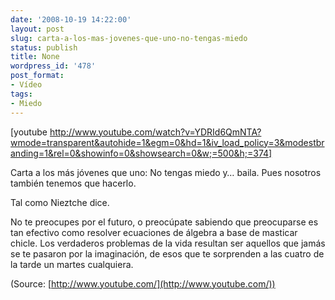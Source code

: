 ```yaml
---
date: '2008-10-19 14:22:00'
layout: post
slug: carta-a-los-mas-jovenes-que-uno-no-tengas-miedo
status: publish
title: None
wordpress_id: '478'
post_format:
- Vídeo
tags:
- Miedo
---
```


[youtube http://www.youtube.com/watch?v=YDRId6QmNTA?wmode=transparent&autohide=1&egm=0&hd=1&iv_load_policy=3&modestbranding=1&rel=0&showinfo=0&showsearch=0&w;=500&h;=374]


Carta a los más jóvenes que uno: No tengas miedo y… baila. Pues nosotros también tenemos que hacerlo.




Tal como Nieztche dice.




No te preocupes por el futuro, o preocúpate sabiendo que preocuparse es tan efectivo como resolver ecuaciones de álgebra a base de masticar chicle. Los verdaderos problemas de la vida resultan ser aquellos que jamás se te pasaron por la imaginación, de esos que te sorprenden a las cuatro de la tarde un martes cualquiera.

(Source: [http://www.youtube.com/](http://www.youtube.com/))
